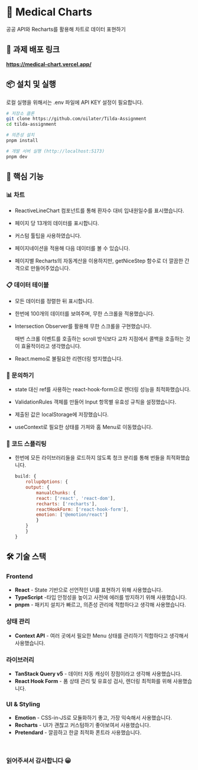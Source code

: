 # 🏥 Medical Charts

공공 API와 Recharts를 활용해 차트로 데이터 표현하기

## 🚀 과제 배포 링크

**https://medical-chart.vercel.app/**

## 📦 설치 및 실행

로컬 실행을 위해서는 .env 파일에 API KEY 설정이 필요합니다.
```bash
# 저장소 클론
git clone https://github.com/oilater/Tilda-Assignment
cd tilda-assignment

# 의존성 설치
pnpm install

# 개발 서버 실행 (http://localhost:5173)
pnpm dev
```


## 🔧 핵심 기능

### 📊 차트
- ReactiveLineChart 컴포넌트를 통해 환자수 대비 입내원일수를 표시했습니다.

- 페이지 당 13개의 데이터를 표시합니다.

- 커스텀 툴팁을 사용하였습니다.

- 페이지네이션을 적용해 다음 데이터를 볼 수 있습니다.

- 페이지별 Recharts의 자동계산을 이용하지만, getNiceStep 함수로 더 깔끔한 간격으로 만들어주었습니다.



### 📋 데이터 테이블
- 모든 데이터를 정렬한 뒤 표시합니다.
- 한번에 100개의 데이터를 보여주며, 무한 스크롤을 적용했습니다.
- Intersection Observer를 활용해 무한 스크롤을 구현했습니다. 
  
  매번 스크롤 이벤트를 호출하는 scroll 방식보다 교차 지점에서 콜백을 호출하는 것이 효율적이라고 생각했습니다.
- React.memo로 불필요한 리렌더링 방지했습니다.

### 📝 문의하기
- state 대신 ref를 사용하는 react-hook-form으로 렌더링 성능을 최적화했습니다.

- ValidationRules 객체를 만들어 Input 항목별 유효성 규칙을 설정했습니다.

- 제출된 값은 localStorage에 저장했습니다.

- useContext로 필요한 상태를 가져와 홈 Menu로 이동했습니다.

### 📡 코드 스플리팅

- 한번에 모든 라이브러리들을 로드하지 않도록 청크 분리를 통해 번들을 최적화했습니다.

    ```js
    build: {
        rollupOptions: {
        output: {
            manualChunks: {
            react: ['react', 'react-dom'],
            recharts: ['recharts'],
            reactHookForm: ['react-hook-form'],
            emotion: ['@emotion/react']
            }
        }
        }
    }
    ```

## 🛠️ 기술 스택

### Frontend 
- **React** - State 기반으로 선언적인 UI를 표현하기 위해 사용했습니다.
- **TypeScript** -타입 안정성을 높이고 사전에 에러를 방지하기 위해 사용했습니다.
- **pnpm** - 패키지 설치가 빠르고, 의존성 관리에 적합하다고 생각해 사용했습니다.

### 상태 관리
- **Context API** - 여러 곳에서 필요한 Menu 상태를 관리하기 적합하다고 생각해서 사용했습니다.

### 라이브러리
- **TanStack Query v5** - 데이터 자동 캐싱이 장점이라고 생각해 사용했습니다.
- **React Hook Form** - 폼 상태 관리 및 유효성 검사, 렌더링 최적화를 위해 사용했습니다.

### UI & Styling
- **Emotion** - CSS-in-JS로 모듈화하기 좋고, 가장 익숙해서 사용했습니다.
- **Recharts** - UI가 괜찮고 커스텀하기 좋아보여서 사용했습니다.
- **Pretendard** - 깔끔하고 한글 최적화 폰트라 사용했습니다.


<br/>


### 읽어주셔서 감사합니다 😀
